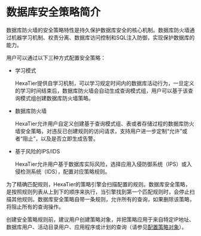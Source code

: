 # 数据库安全策略简介<a name="ZH-CN_TOPIC_0111166347"></a>

数据库防火墙的安全策略特性是持久保护数据库安全的核心机制。数据库防火墙通过机器学习机制、权责分离、数据库访问控制和SQL注入防御，实现保护数据库的能力。

用户可以通过以下三种方式配置安全策略：

-   学习模式

    HexaTier提供自学习机制，可以学习规定时间内的数据库活动行为，一旦定义的学习时间结束后，数据库防火墙会自动生成查询模式组，用户可以基于该查询模式组创建数据库防火墙策略。

-   数据库防火墙

    HexaTier允许用户自定义创建基于查询模式组、表或者存储过程的数据库防火墙安全策略，对违反已创建规则的访问请求，支持用户进一步定制“允许”或者“阻止”，以及是否立即生成告警。

-   基于风险的IPS/IDS

    HexaTier允许用户基于数据库实际风险，选择应用入侵防御系统（IPS）或入侵检测系统（IDS），配置对应策略规则。


为了精确匹配规则，HexaTier的策略引擎会扫描配置的规则。数据库安全策略，是按照规则列表从上到下的顺序来执行，当引擎找到第一个匹配规则时，会停止扫描其他规则。数据库安全策略自带一条规则，允许所有的查询，如果删除该策略，将阻止所有的查询操作。

创建安全策略规则前，建议用户创建策略对象，并把策略应用于来自特定IP地址、数据库用户、活动目录用户、应用程序或计划的查询（请参见[配置策略对象](策略对象简介.md#ZH-CN_TOPIC_0111166428)）。


